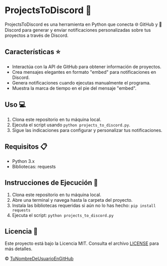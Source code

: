 # ProjectsToDiscord 🚀

ProjectsToDiscord es una herramienta en Python que conecta 🌐 GitHub y 🚀 Discord para generar y enviar notificaciones personalizadas sobre tus proyectos a través de Discord.

## Características ⭐

- Interactúa con la API de GitHub para obtener información de proyectos.
- Crea mensajes elegantes en formato "embed" para notificaciones en Discord.
- Genera notificaciones cuando ejecutas manualmente el programa.
- Muestra la marca de tiempo en el pie del mensaje "embed".

## Uso 💻

1. Clona este repositorio en tu máquina local.
2. Ejecuta el script usando `python projects_to_discord.py`.
3. Sigue las indicaciones para configurar y personalizar tus notificaciones.

## Requisitos 📋

- Python 3.x
- Bibliotecas: requests

## Instrucciones de Ejecución 🚀

1. Clona este repositorio en tu máquina local.
2. Abre una terminal y navega hasta la carpeta del proyecto.
3. Instala las bibliotecas requeridas si aún no lo has hecho: `pip install requests`
4. Ejecuta el script: `python projects_to_discord.py`

## Licencia 📄

Este proyecto está bajo la Licencia MIT. Consulta el archivo [LICENSE](LICENSE) para más detalles.

© [TuNombreDeUsuarioEnGitHub](https://github.com/TuNombreDeUsuarioEnGitHub)

